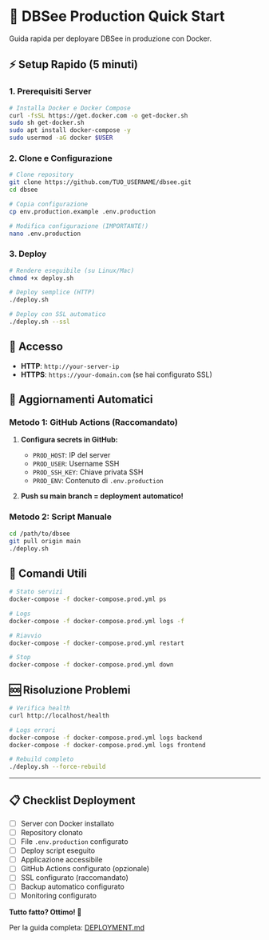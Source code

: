 # 🚀 DBSee Production Quick Start

Guida rapida per deployare DBSee in produzione con Docker.

## ⚡ Setup Rapido (5 minuti)

### 1. Prerequisiti Server
```bash
# Installa Docker e Docker Compose
curl -fsSL https://get.docker.com -o get-docker.sh
sudo sh get-docker.sh
sudo apt install docker-compose -y
sudo usermod -aG docker $USER
```

### 2. Clone e Configurazione
```bash
# Clone repository
git clone https://github.com/TUO_USERNAME/dbsee.git
cd dbsee

# Copia configurazione
cp env.production.example .env.production

# Modifica configurazione (IMPORTANTE!)
nano .env.production
```

### 3. Deploy
```bash
# Rendere eseguibile (su Linux/Mac)
chmod +x deploy.sh

# Deploy semplice (HTTP)
./deploy.sh

# Deploy con SSL automatico
./deploy.sh --ssl
```

## 📱 Accesso

- **HTTP**: `http://your-server-ip`
- **HTTPS**: `https://your-domain.com` (se hai configurato SSL)

## 🔄 Aggiornamenti Automatici

### Metodo 1: GitHub Actions (Raccomandato)

1. **Configura secrets in GitHub:**
   - `PROD_HOST`: IP del server
   - `PROD_USER`: Username SSH
   - `PROD_SSH_KEY`: Chiave privata SSH
   - `PROD_ENV`: Contenuto di `.env.production`

2. **Push su main branch = deployment automatico!**

### Metodo 2: Script Manuale
```bash
cd /path/to/dbsee
git pull origin main
./deploy.sh
```

## 🔧 Comandi Utili

```bash
# Stato servizi
docker-compose -f docker-compose.prod.yml ps

# Logs
docker-compose -f docker-compose.prod.yml logs -f

# Riavvio
docker-compose -f docker-compose.prod.yml restart

# Stop
docker-compose -f docker-compose.prod.yml down
```

## 🆘 Risoluzione Problemi

```bash
# Verifica health
curl http://localhost/health

# Logs errori
docker-compose -f docker-compose.prod.yml logs backend
docker-compose -f docker-compose.prod.yml logs frontend

# Rebuild completo
./deploy.sh --force-rebuild
```

---

## 📋 Checklist Deployment

- [ ] Server con Docker installato
- [ ] Repository clonato
- [ ] File `.env.production` configurato
- [ ] Deploy script eseguito
- [ ] Applicazione accessibile
- [ ] GitHub Actions configurato (opzionale)
- [ ] SSL configurato (raccomandato)
- [ ] Backup automatico configurato
- [ ] Monitoring configurato

**Tutto fatto? Ottimo! 🎉**

Per la guida completa: [DEPLOYMENT.md](./DEPLOYMENT.md) 